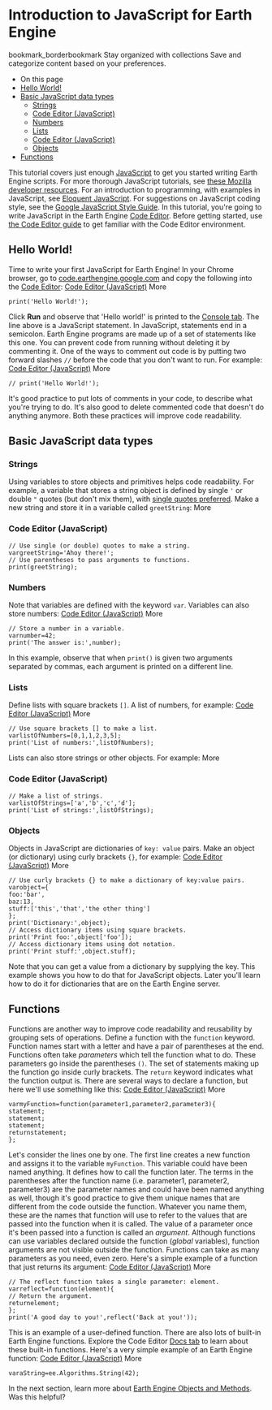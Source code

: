  
#  Introduction to JavaScript for Earth Engine 
bookmark_borderbookmark Stay organized with collections  Save and categorize content based on your preferences.
  * On this page
  * [Hello World!](https://developers.google.com/earth-engine/tutorials/tutorial_js_01#hello-world)
  * [Basic JavaScript data types](https://developers.google.com/earth-engine/tutorials/tutorial_js_01#basic-javascript-data-types)
    * [Strings](https://developers.google.com/earth-engine/tutorials/tutorial_js_01#strings)
    * [Code Editor (JavaScript)](https://developers.google.com/earth-engine/tutorials/tutorial_js_01#code-editor-javascript_2)
    * [Numbers](https://developers.google.com/earth-engine/tutorials/tutorial_js_01#numbers)
    * [Lists](https://developers.google.com/earth-engine/tutorials/tutorial_js_01#lists)
    * [Code Editor (JavaScript)](https://developers.google.com/earth-engine/tutorials/tutorial_js_01#code-editor-javascript_5)
    * [Objects](https://developers.google.com/earth-engine/tutorials/tutorial_js_01#objects)
  * [Functions](https://developers.google.com/earth-engine/tutorials/tutorial_js_01#functions)


This tutorial covers just enough [JavaScript](https://developer.mozilla.org/en-US/docs/Web/JavaScript/About_JavaScript) to get you started writing Earth Engine scripts. For more thorough JavaScript tutorials, see [these Mozilla developer resources](https://developer.mozilla.org/en-US/docs/Web/JavaScript). For an introduction to programming, with examples in JavaScript, see [Eloquent JavaScript](http://eloquentjavascript.net/). For suggestions on JavaScript coding style, see the [Google JavaScript Style Guide](http://google.github.io/styleguide/javascriptguide.xml). In this tutorial, you're going to write JavaScript in the Earth Engine [Code Editor](https://code.earthengine.google.com/). Before getting started, use [the Code Editor guide](https://developers.google.com/earth-engine/guides/playground) to get familiar with the Code Editor environment.
## Hello World!
Time to write your first JavaScript for Earth Engine! In your Chrome browser, go to [code.earthengine.google.com](https://code.earthengine.google.com/) and copy the following into the [Code Editor](https://developers.google.com/earth-engine/guides/playground):
[Code Editor (JavaScript)](https://developers.google.com/earth-engine/tutorials/tutorial_js_01#code-editor-javascript-sample) More
```
print('Hello World!');
```

Click **Run** and observe that 'Hello world!' is printed to the [Console tab](https://developers.google.com/earth-engine/guides/playground#console-tab). The line above is a JavaScript statement. In JavaScript, statements end in a semicolon. Earth Engine programs are made up of a set of statements like this one. You can prevent code from running without deleting it by commenting it. One of the ways to comment out code is by putting two forward slashes `//` before the code that you don't want to run. For example:
[Code Editor (JavaScript)](https://developers.google.com/earth-engine/tutorials/tutorial_js_01#code-editor-javascript-sample) More
```
// print('Hello World!');
```

It's good practice to put lots of comments in your code, to describe what you're trying to do. It's also good to delete commented code that doesn't do anything anymore. Both these practices will improve code readability.
## Basic JavaScript data types
### Strings
Using variables to store objects and primitives helps code readability. For example, a variable that stores a string object is defined by single `'` or double `"` quotes (but don't mix them), with [single quotes preferred](https://google.github.io/styleguide/javascriptguide.xml#Strings). Make a new string and store it in a variable called `greetString`: 
More
### Code Editor (JavaScript)
```
// Use single (or double) quotes to make a string.
vargreetString='Ahoy there!';
// Use parentheses to pass arguments to functions.
print(greetString);
```

### Numbers
Note that variables are defined with the keyword `var`. Variables can also store numbers:
[Code Editor (JavaScript)](https://developers.google.com/earth-engine/tutorials/tutorial_js_01#code-editor-javascript-sample) More
```
// Store a number in a variable.
varnumber=42;
print('The answer is:',number);
```

In this example, observe that when `print()` is given two arguments separated by commas, each argument is printed on a different line.
### Lists
Define lists with square brackets `[]`. A list of numbers, for example:
[Code Editor (JavaScript)](https://developers.google.com/earth-engine/tutorials/tutorial_js_01#code-editor-javascript-sample) More
```
// Use square brackets [] to make a list.
varlistOfNumbers=[0,1,1,2,3,5];
print('List of numbers:',listOfNumbers);
```

Lists can also store strings or other objects. For example:
More
### Code Editor (JavaScript)
```
// Make a list of strings.
varlistOfStrings=['a','b','c','d'];
print('List of strings:',listOfStrings);
```

### Objects
Objects in JavaScript are dictionaries of `key: value` pairs. Make an object (or dictionary) using curly brackets `{}`, for example:
[Code Editor (JavaScript)](https://developers.google.com/earth-engine/tutorials/tutorial_js_01#code-editor-javascript-sample) More
```
// Use curly brackets {} to make a dictionary of key:value pairs.
varobject={
foo:'bar',
baz:13,
stuff:['this','that','the other thing']
};
print('Dictionary:',object);
// Access dictionary items using square brackets.
print('Print foo:',object['foo']);
// Access dictionary items using dot notation.
print('Print stuff:',object.stuff);
```

Note that you can get a value from a dictionary by supplying the key. This example shows you how to do that for JavaScript objects. Later you'll learn how to do it for dictionaries that are on the Earth Engine server.
## Functions
Functions are another way to improve code readability and reusability by grouping sets of operations. Define a function with the `function` keyword. Function names start with a letter and have a pair of parentheses at the end. Functions often take _parameters_ which tell the function what to do. These parameters go inside the parentheses `()`. The set of statements making up the function go inside curly brackets. The `return` keyword indicates what the function output is. There are several ways to declare a function, but here we'll use something like this:
[Code Editor (JavaScript)](https://developers.google.com/earth-engine/tutorials/tutorial_js_01#code-editor-javascript-sample) More
```
varmyFunction=function(parameter1,parameter2,parameter3){
statement;
statement;
statement;
returnstatement;
};
```

Let's consider the lines one by one. The first line creates a new function and assigns it to the variable `myFunction`. This variable could have been named anything. It defines how to call the function later. The terms in the parentheses after the function name (i.e. parameter1, parameter2, parameter3) are the parameter names and could have been named anything as well, though it's good practice to give them unique names that are different from the code outside the function. Whatever you name them, these are the names that function will use to refer to the values that are passed into the function when it is called. The value of a parameter once it's been passed into a function is called an _argument_. Although functions can use variables declared outside the function (_global_ variables), function arguments are not visible outside the function. Functions can take as many parameters as you need, even zero. Here's a simple example of a function that just returns its argument:
[Code Editor (JavaScript)](https://developers.google.com/earth-engine/tutorials/tutorial_js_01#code-editor-javascript-sample) More
```
// The reflect function takes a single parameter: element.
varreflect=function(element){
// Return the argument.
returnelement;
};
print('A good day to you!',reflect('Back at you!'));
```

This is an example of a user-defined function. There are also lots of built-in Earth Engine functions. Explore the Code Editor [Docs tab](https://developers.google.com/earth-engine/guides/playground#api-reference-docs-tab) to learn about these built-in functions. Here's a very simple example of an Earth Engine function:
[Code Editor (JavaScript)](https://developers.google.com/earth-engine/tutorials/tutorial_js_01#code-editor-javascript-sample) More
```
varaString=ee.Algorithms.String(42);
```

In the next section, learn more about [Earth Engine Objects and Methods](https://developers.google.com/earth-engine/tutorials/tutorial_js_02).
Was this helpful?
